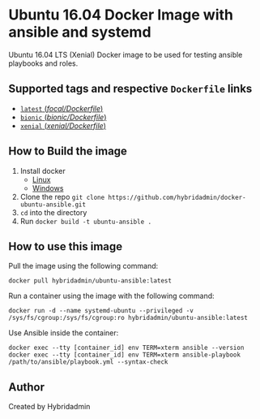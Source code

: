 # Ubuntu 16.04 Docker Image with ansible and systemd

Ubuntu 16.04 LTS (Xenial) Docker image to be used for testing ansible playbooks and roles.

## Supported tags and respective `Dockerfile` links

- [`latest` (*focal/Dockerfile*)](https://github.com/hybridadmin/docker-ubuntu-ansible/tree/main/focal/Dockerfile)
- [`bionic` (*bionic/Dockerfile*)](https://github.com/hybridadmin/docker-ubuntu-ansible/tree/main/bionic/Dockerfile)
- [`xenial` (*xenial/Dockerfile*)](https://github.com/hybridadmin/docker-ubuntu-ansible/tree/main/xenial/Dockerfile)

## How to Build the image

1. Install docker
   * [Linux](https://docs.docker.com/engine/install/)
   * [Windows](https://docs.docker.com/docker-for-windows/install/)
2. Clone the repo `git clone https://github.com/hybridadmin/docker-ubuntu-ansible.git`
3. `cd` into the directory
4. Run `docker build -t ubuntu-ansible .`

## How to use this image

Pull the image using the following command:
```console
docker pull hybridadmin/ubuntu-ansible:latest
```

Run a container using the image with the following command:
```console
docker run -d --name systemd-ubuntu --privileged -v /sys/fs/cgroup:/sys/fs/cgroup:ro hybridadmin/ubuntu-ansible:latest
```

Use Ansible inside the container:
```console
docker exec --tty [container_id] env TERM=xterm ansible --version
docker exec --tty [container_id] env TERM=xterm ansible-playbook /path/to/ansible/playbook.yml --syntax-check
```

## Author

Created by Hybridadmin
